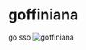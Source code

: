 # goffiniana
go sso 
![goffiniana](https://en.wikipedia.org/wiki/Tanimbar_corella#/media/File:Cacatua_goffiniana_-captive-8a-3c.jpg)

